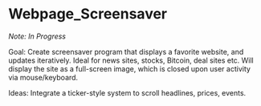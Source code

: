 # Webpage_Screensaver
*Note: In Progress*

Goal: Create screensaver program that displays a favorite website, and updates iteratively. Ideal for 
news sites, stocks, Bitcoin, deal sites etc. Will display the site as a full-screen image, which is closed upon user activity
via mouse/keyboard.

Ideas: Integrate a ticker-style system to scroll headlines, prices, events.
